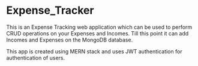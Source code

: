 # Expense_Tracker

This is an Expense Tracking web application which can be used to perform CRUD operations on your Expenses and Incomes.
Till this point it can add Incomes and Expenses on the MongoDB database.

This app is created using MERN stack and uses JWT authentication for authentication of users.
